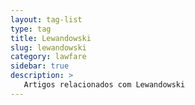 ```yaml
---
layout: tag-list
type: tag
title: Lewandowski
slug: lewandowski
category: lawfare
sidebar: true
description: >
   Artigos relacionados com Lewandowski
---
```

